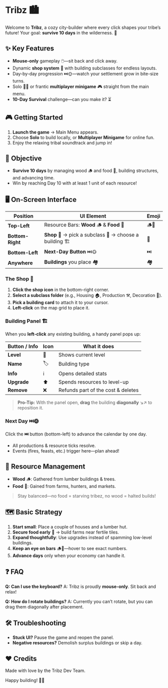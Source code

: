 # Tribz 🏙️

Welcome to **Tribz**, a cozy city-builder where every click shapes your tribe’s future! Your goal: **survive 10 days** in the wilderness. 🎯

## ✨ Key Features
- **Mouse-only** gameplay 🖱️—sit back and click away.
- Dynamic **shop system** 🛒 with building subclasses for endless layouts.
- Day-by-day progression ⏭️🌞—watch your settlement grow in bite-size turns.
- Solo 🧑‍🌾 or frantic **multiplayer minigame** 🎮 straight from the main menu.
- **10-Day Survival** challenge—can you make it? ⏳

## 🎮 Getting Started
1. **Launch the game** → Main Menu appears.
2. Choose **Solo** to build locally, or **Multiplayer Minigame** for online fun.
3. Enjoy the relaxing tribal soundtrack and jump in!

## 🎯 Objective
- **Survive 10 days** by managing wood 🪵 and food 🍖, building structures, and advancing time.
- Win by reaching Day 10 with at least 1 unit of each resource!

## 🖥️ On-Screen Interface
| Position          | UI Element                                                          | Emoji |
|-------------------|---------------------------------------------------------------------|-------|
| **Top-Left**      | Resource Bars: **Wood** 🪵 & **Food** 🍖                              | 🪵🍖  |
| **Bottom-Right**  | **Shop** 🛒 → pick a subclass 📂 → choose a building 🏗️              | 🛒    |
| **Bottom-Left**   | **Next-Day Button** ⏭️🌞                                           | ⏭️    |
| **Anywhere**      | **Buildings** you place 🏘️                                          | 🏘️    |

### The Shop 🛒
1. **Click the shop icon** in the bottom-right corner.
2. **Select a subclass folder** (e.g., Housing 🏠, Production ⚒️, Decoration 🌳).
3. **Pick a building card** to attach it to your cursor.
4. **Left-click** on the map grid to place it.

### Building Panel 🏗️
When you **left-click** any existing building, a handy panel pops up:

| Button / Info | Icon | What it does                                   |
|---------------|------|-----------------------------------------------|
| **Level**     | 🔢   | Shows current level                            |
| **Name**      | 🏷️   | Building type                                  |
| **Info**      | ℹ️   | Opens detailed stats                           |
| **Upgrade**   | ⬆️   | Spends resources to level-up                   |
| **Remove**    | ❌   | Refunds part of the cost & deletes             |

> **Pro-Tip:** With the panel open, **drag** the building **diagonally** ↘️↗️ to reposition it.

### Next Day ⏭️🌞
Click the **⏭️** button (bottom-left) to advance the calendar by one day.
- All productions & resource ticks resolve.
- Events (fires, feasts, etc.) trigger here—plan ahead!

## 🌱 Resource Management
- **Wood** 🪵: Gathered from lumber buildings & trees.
- **Food** 🍖: Gained from farms, hunters, and markets.

> Stay balanced—no food = starving tribez, no wood = halted builds!

## 🗺️ Basic Strategy
1. **Start small**: Place a couple of houses and a lumber hut.
2. **Secure food early** 🍖 → build farms near fertile tiles.
3. **Expand thoughtfully**: Use upgrades instead of spamming low-level buildings.
4. **Keep an eye on bars** 🪵🍖—hover to see exact numbers.
5. **Advance days** only when your economy can handle it.

## ❓ FAQ
**Q: Can I use the keyboard?**
A: Tribz is proudly **mouse-only**. Sit back and relax!

**Q: How do I rotate buildings?**
A: Currently you can’t rotate, but you can drag them diagonally after placement.

## 🛠️ Troubleshooting
- **Stuck UI?** Pause the game and reopen the panel.
- **Negative resources?** Demolish surplus buildings or skip a day.

## ❤️ Credits
Made with love by the Tribz Dev Team.

Happy building! 🏰✨
